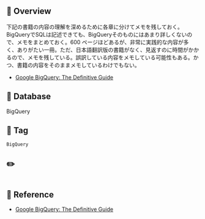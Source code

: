 ## :memo: Overview

下記の書籍の内容の理解を深めるために各章に分けてメモを残しておく。BigQueryでSQLは記述できても、BigQueryそのものにはあまり詳しくないので、メモをまとめておく。600 ページほどあるが、非常に実践的な内容が多く、ありがたい一冊。ただ、日本語翻訳版の書籍がなく、見返すのに時間がかかるので、メモを残している。誤訳している内容をメモしている可能性もある。かつ、書籍の内容をそのままメモしているわけでもない。

- [Google BigQuery: The Definitive Guide](https://www.oreilly.com/library/view/google-bigquery-the/9781492044451/)

## :floppy_disk: Database

BigQuery

## :bookmark: Tag

`BigQuery`

## :pencil2: 

```sql

```

## :closed_book: Reference

- [Google BigQuery: The Definitive Guide](https://www.oreilly.com/library/view/google-bigquery-the/9781492044451/)
